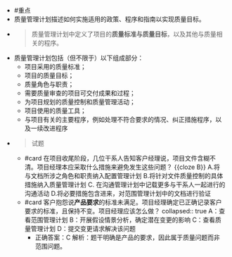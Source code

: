 - #重点
- 质量管理计划描述如何实施适用的政策、程序和指南以实现质量目标。
- > 质量管理计划中定义了项目的**质量标准与质量目标**，以及其他与质量相关的程序。
- 质量管理计划包括（但不限于）以下组成部分：
	- 项目采用的质量标准；
	- 项目的质量目标；
	- 质量角色与职责；
	- 需要质量审查的项目可交付成果和过程；
	- 为项目规划的质量控制和质量管理活动；
	- 项目使用的质量工具；
	- 与项目有关的主要程序，例如处理不符合要求的情况、纠正措施程序，以及一续改进程序
- > 试题
	- #card 在项目收尾阶段，几位干系人告知客户经理说，项目文件含糊不清。项目经理本应采取什么措施来避免发生这些问题？ {{cloze B}}
	  A.将与文档所涉之角色和职责纳入配置管理计划
	  B.将针对文件质量控制的具体措施纳入质量管理计划
	  C. 在沟通管理计划中记载更多与干系人一起进行的沟通活动
	  D.将必要措施包含进来，对范围管理计划中的文档进行验证
	- #card 客户抱怨说**产品要求**的标准未满足。项目经理确定已正确记录客户要求的标准，且保持不变。项目经理应该怎么做？
	  collapsed:: true
	   A：查看范围管理计划
	   B：开展假设情景分析，确定潜在变更的影响
	   C：查看质量管理计划
	   D：提交变更请求解决该问题
		- 正确答案：C
		  解析：题干明确是产品的要求，因此属于质量问题而非范围问题。